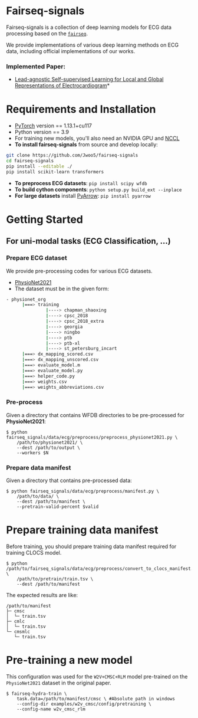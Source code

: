 # Fairseq-signals

Fairseq-signals is a collection of deep learning models for ECG data processing based on the [`fairseq`](https://github.com/pytorch/fairseq).

We provide implementations of various deep learning methods on ECG data, including official implementations of our works.

### Implemented Paper:
* [Lead-agnostic Self-supervised Learning for Local and Global Representations of Electrocardiogram](https://arxiv.org/abs/2203.06889)*

# Requirements and Installation
* [PyTorch](https://pytorch.org) version == 1.13.1+cu117
* Python version == 3.9
* For training new models, you'll also need an NVIDIA GPU and [NCCL](https://github.com/NVIDIA/nccl)
* **To install fairseq-signals** from source and develop locally:

```bash
git clone https://github.com/Jwoo5/fairseq-signals
cd fairseq-signals
pip install --editable ./
pip install scikit-learn transformers
```

* **To preprocess ECG datasets**: `pip install scipy wfdb`
* **To build cython components**: `python setup.py build_ext --inplace`
* **For large datasets** install [PyArrow](https://arrow.apache.org/docs/python/install.html#using-pip): `pip install pyarrow`

# Getting Started
## For uni-modal tasks (ECG Classification, ...)
### Prepare ECG dataset
We provide pre-processing codes for various ECG datasets.

* [PhysioNet2021](https://drive.google.com/file/d/1STzmvuM8Jeo71n-drcthmbXe0Du5eSQk/view?usp=sharing)
* The dataset must be in the given form:
```bash
- physionet_org
      |===> training
               |----> chapman_shaoxing		
               |----> cpsc_2018		
               |----> cpsc_2018_extra		
               |----> georgia		
               |----> ningbo		
               |----> ptb		
               |----> ptb-xl		
               |----> st_petersburg_incart
      |===> dx_mapping_scored.csv
      |===> dx_mapping_unscored.csv
      |===> evaluate_model.m
      |===> evaluate_model.py
      |===> helper_code.py
      |===> weights.csv
      |===> weights_abbreviations.csv
``` 

### Pre-process
Given a directory that contains WFDB directories to be pre-processed for **PhysioNet2021**:

```shell script
$ python fairseq_signals/data/ecg/preprocess/preprocess_physionet2021.py \
    /path/to/physionet2021/ \
    --dest /path/to/output \
    --workers $N
```

### Prepare data manifest
Given a directory that contains pre-processed data:
```shell script
$ python fairseq_signals/data/ecg/preprocess/manifest.py \
    /path/to/data/ \
    --dest /path/to/manifest \
    --pretrain-valid-percent $valid
```
# Prepare training data manifest
Before training, you should prepare training data manifest required for training CLOCS model.
```shell script
$ python /path/to/fairseq_signals/data/ecg/preprocess/convert_to_clocs_manifest.py \
    /path/to/pretrain/train.tsv \
    --dest /path/to/manifest
```
The expected results are like:
```
/path/to/manifest
├─ cmsc
│  └─ train.tsv
├─ cmlc
│  └─ train.tsv
└─ cmsmlc
   └─ train.tsv
```

# Pre-training a new model
This configuration was used for the `W2V+CMSC+RLM` model pre-trained on the `PhysioNet2021` dataset in the original paper.

```shell script
$ fairseq-hydra-train \
    task.data=/path/to/manifest/cmsc \ #Absolute path in windows
    --config-dir examples/w2v_cmsc/config/pretraining \
    --config-name w2v_cmsc_rlm
```
